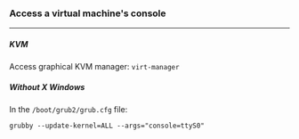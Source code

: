 ### Access a virtual machine's console
---
##### KVM
Access graphical KVM manager: `virt-manager`

##### Without X Windows
In the `/boot/grub2/grub.cfg` file:
```
grubby --update-kernel=ALL --args="console=ttyS0"
```